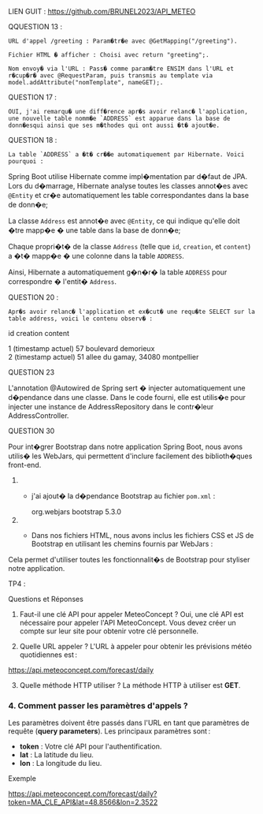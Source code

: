 
LIEN GUIT : https://github.com/BRUNEL2023/API_METEO

QQUESTION 13 :

	URL d'appel /greeting : Param�tr�e avec @GetMapping("/greeting").
	
	Fichier HTML � afficher : Choisi avec return "greeting";.
	
	Nom envoy� via l'URL : Pass� comme param�tre ENSIM dans l'URL et r�cup�r� avec @RequestParam, puis transmis au template via model.addAttribute("nomTemplate", nameGET);.

QUESTION 17 :

	OUI, j'ai remarqu� une diff�rence apr�s avoir relanc� l'application, une nouvelle table nomm�e `ADDRESS` est apparue dans la base de donn�esqui ainsi que ses m�thodes qui ont aussi �t� ajout�e. 
	
QUESTION 18 :

	La table `ADDRESS` a �t� cr��e automatiquement par Hibernate. Voici pourquoi :


   Spring Boot utilise Hibernate comme impl�mentation par d�faut de JPA. Lors du d�marrage, Hibernate analyse toutes les classes annot�es avec `@Entity` et cr�e automatiquement les table correspondantes dans la base de donn�e;


   La classe `Address` est annot�e avec `@Entity`, ce qui indique qu'elle doit �tre mapp�e � une table dans la base de donn�e;


   Chaque propri�t� de la classe `Address` (telle que `id`, `creation`, et `content`) a �t� mapp�e � une colonne dans la table `ADDRESS`.

Ainsi, Hibernate a automatiquement g�n�r� la table `ADDRESS` pour correspondre � l'entit� `Address`. 

QUESTION 20 : 


	Apr�s avoir relanc� l'application et ex�cut� une requ�te SELECT sur la table address, voici le contenu observ� :

 id      	creation              	 content                                     

 1    		(timestamp actuel)    	 57 boulevard demorieux                      
 2    		(timestamp actuel)   	 51 allee du gamay, 34080 montpellier
 
 
QUESTION 23

L'annotation @Autowired de Spring sert � injecter automatiquement une d�pendance dans une classe. Dans le code fourni, elle est utilis�e pour injecter une instance de AddressRepository dans le contr�leur AddressController.

QUESTION 30

Pour int�grer Bootstrap dans notre application Spring Boot, nous avons utilis� les WebJars, qui permettent d'inclure facilement des biblioth�ques front-end.



1. 
    - j'ai ajout� la d�pendance Bootstrap au fichier `pom.xml` :
      
      <dependency>
          <groupId>org.webjars</groupId>
          <artifactId>bootstrap</artifactId>
          <version>5.3.0</version> <!-- Utilisez la derni�re version disponible -->
      </dependency>
      

2. 
    - Dans nos fichiers HTML, nous avons inclus les fichiers CSS et JS de Bootstrap en utilisant les chemins fournis par WebJars :
    
      <!-- Lien vers le CSS de Bootstrap -->
      <link rel="stylesheet" th:href="@{/webjars/bootstrap/5.3.0/css/bootstrap.min.css}" />
      
      <!-- Script JS de Bootstrap -->
      <script th:src="@{/webjars/bootstrap/5.3.0/js/bootstrap.bundle.min.js}"></script>

Cela permet d'utiliser toutes les fonctionnalit�s de Bootstrap pour styliser notre application.

TP4 : 

Questions et Réponses

 1. Faut-il une clé API pour appeler MeteoConcept ?
Oui, une clé API est nécessaire pour appeler l'API MeteoConcept. Vous devez créer un compte sur leur site pour obtenir votre clé personnelle.

2. Quelle URL appeler ?
L'URL à appeler pour obtenir les prévisions météo quotidiennes est :

https://api.meteoconcept.com/forecast/daily


 3. Quelle méthode HTTP utiliser ?
La méthode HTTP à utiliser est **GET**.

### 4. Comment passer les paramètres d'appels ?
Les paramètres doivent être passés dans l'URL en tant que paramètres de requête (**query parameters**). Les principaux paramètres sont :
- **token** : Votre clé API pour l'authentification.
- **lat** : La latitude du lieu.
- **lon** : La longitude du lieu.

Exemple

https://api.meteoconcept.com/forecast/daily?token=MA_CLE_API&lat=48.8566&lon=2.3522

